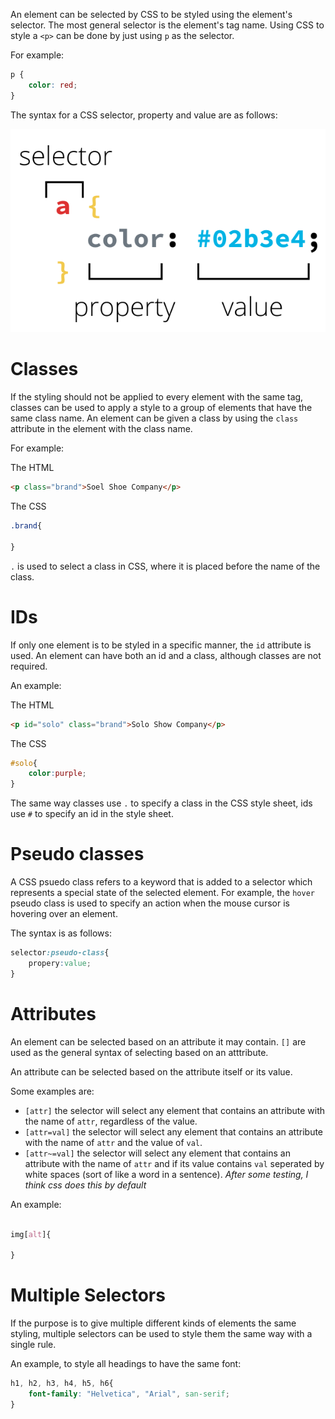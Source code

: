 An element can be selected by CSS to be styled using the element's selector. The most general selector is the element's tag name. Using CSS to style a `<p>` can be done by just using `p` as the selector.

For example:

```css
p {
    color: red;
}
```

The syntax for a CSS selector, property and value are as follows:

![](./css-selector.png)


# Classes

If the styling should not be applied to every element with the same tag, classes can be used to apply a style to a group of elements that have the same class name. An element can be given a class by using the `class` attribute in the element with the class name. 

For example:

The HTML
```html
<p class="brand">Soel Shoe Company</p>
```

The CSS
```css
.brand{

}
```

`.` is used to select a class in CSS, where it is placed before the name of the class.

# IDs

If only one element is to be styled in a specific manner, the `id` attribute is used. An element can have both an id and a class, although classes are not required.

An example:

The HTML
```html
<p id="solo" class="brand">Solo Show Company</p>
```

The CSS
```css
#solo{
    color:purple;
}
```

The same way classes use `.` to specify a class in the CSS style sheet, ids use `#` to specify an id in the style sheet.

# Pseudo classes

A CSS psuedo class refers to a keyword that is added to a selector which represents a special state of the selected element. For example, the `hover` pseudo class is used to specify an action when the mouse cursor is hovering over an element.

The syntax is as follows:

```css
selector:pseudo-class{
    propery:value;
}
```

# Attributes

An element can be selected based on an attribute it may contain. `[]` are used as the general syntax of selecting based on an atttribute.

An attribute can be selected based on the attribute itself or its value. 

Some examples are:

* `[attr]` the selector will select any element that contains an attribute with the name of `attr`, regardless of the value.
* `[attr=val]` the selector will select any element that contains an attribute with the name of `attr` and the value of `val`.
* `[attr~=val]` the selector will select any element that contains an attribute with the name of `attr` and if its value contains `val` seperated by white spaces (sort of like a word in a sentence). *After some testing, I think css does this by default*

An example:

```css

img[alt]{

}
```

# Multiple Selectors

If the purpose is to give multiple different kinds of elements the same styling, multiple selectors can be used to style them the same way with a single rule.

An example, to style all headings to have the same font:

```css
h1, h2, h3, h4, h5, h6{
    font-family: "Helvetica", "Arial", san-serif;
} 
```
